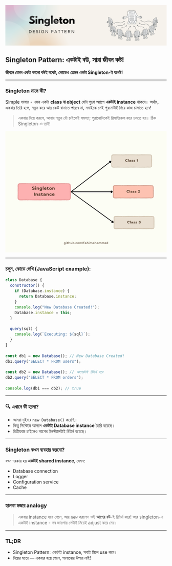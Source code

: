 ![Singleton](../assets/singleton-thumb.png)
## Singleton Pattern: একটাই বউ, সারা জীবন কষ্ট!

**জীবনে যেমন একটা ভালো বউই যথেষ্ট, কোডেও তেমন একটা Singleton-ই যথেষ্ট!**

---

### Singleton মানে কী?

Simple ভাষায় - এমন একটা **class বা object** যেটা পুরো অ্যাপে **একটাই instance** থাকবে।
অর্থাৎ, একবার তৈরি হলে, নতুন করে আর কেউ বানাতে পারবে না, সবাইকে সেই পুরনোটাই দিয়ে কাজ চালাতে হবে!

> একবার বিয়ে করলে, আবার নতুন বৌ চাইলেই সমস্যা; পুরানোটাকেই রিসাইকেল করে চলতে হয়। ঠিক Singleton-ও তাই!

![Singleton Diagram](../assets/singleton-pattern.png)

---

### চলুন, কোডে দেখি (JavaScript example):

```js
class Database {
  constructor() {
    if (Database.instance) {
      return Database.instance;
    }
    console.log("New Database Created!");
    Database.instance = this;
  }

  query(sql) {
    console.log(`Executing: ${sql}`);
  }
}

const db1 = new Database(); // New Database Created!
db1.query("SELECT * FROM users");

const db2 = new Database(); // আগেরটাই রিটার্ন হবে
db2.query("SELECT * FROM orders");

console.log(db1 === db2); // true 
```

---

### 🔍 এখানে কী হলো?

* আমরা দুইবার `new Database()` করেছি।
* কিন্তু সিস্টেমে আসলে **একটাই Database instance** তৈরি হয়েছে।
* দ্বিতীয়বার চাইলেও আগের ইনস্ট্যান্সটাই রিটার্ন হয়েছে।

---

### Singleton কখন ব্যবহার করবো?

যখন দরকার হয় **একটাই shared instance**, যেমন:

* Database connection
* Logger
* Configuration service
* Cache

---

### হালকা মজার analogy

> একবার instance হয়ে গেলে, আর `new` করলেও ওই **আগের বউ**-ই রিটার্ন করে!
> আর singleton-এ একটাই instance - সব জায়গায় সেটাই নিয়েই adjust করে নেয়।

---

### TL;DR

* Singleton Pattern: একটাই instance, সবাই মিলে use করে।
* বিয়ের মতো — একবার হয়ে গেলে, পালানোর উপায় নাই!
